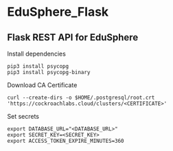 # EduSphere_Flask
## Flask REST API for EduSphere
Install dependencies
``` 
pip3 install psycopg
pip3 install psycopg-binary
```
Download CA Certificate
```
curl --create-dirs -o $HOME/.postgresql/root.crt 'https://cockroachlabs.cloud/clusters/<CERTIFICATE>'
```

Set secrets
```
export DATABASE_URL="<DATABASE_URL>"
export SECRET_KEY=<SECRET_KEY>
export ACCESS_TOKEN_EXPIRE_MINUTES=360
```
